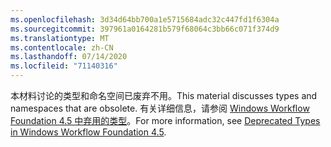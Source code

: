 ```yaml
---
ms.openlocfilehash: 3d34d64bb700a1e5715684adc32c447fd1f6304a
ms.sourcegitcommit: 397961a0164281b579f68064c3bb66c071f374d9
ms.translationtype: MT
ms.contentlocale: zh-CN
ms.lasthandoff: 07/14/2020
ms.locfileid: "71140316"
---
```

<span data-ttu-id="14f48-101">本材料讨论的类型和命名空间已废弃不用。</span><span class="sxs-lookup"><span data-stu-id="14f48-101">This material discusses types and namespaces that are obsolete.</span></span> <span data-ttu-id="14f48-102">有关详细信息，请参阅 [Windows Workflow Foundation 4.5 中弃用的类型](https://aka.ms/wfdeprecatedtypes)。</span><span class="sxs-lookup"><span data-stu-id="14f48-102">For more information, see [Deprecated Types in Windows Workflow Foundation 4.5](https://aka.ms/wfdeprecatedtypes).</span></span>